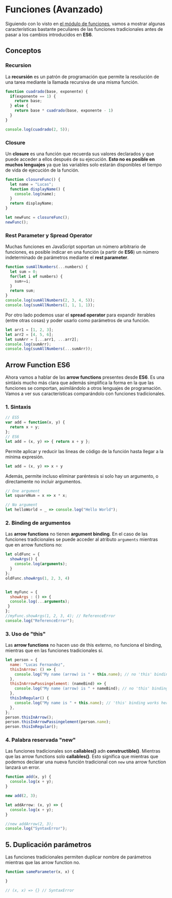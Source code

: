 # Funciones (Avanzado)

Siguiendo con lo visto en [el módulo de funciones](/beginner/8_functiones/README.md), vamos a mostrar algunas características bastante peculiares de las funciones tradicionales antes de pasar a los cambios introducidos en **ES6**.

## Conceptos

### Recursion

La **recursión** es un patrón de programación que permite la resolución de una tarea mediante la llamada recursiva de una misma función.

```javascript
function cuadrado(base, exponente) {
  if(exponente == 1) {
    return base;
  } else {
    return base * cuadrado(base, exponente - 1)
  }
}

console.log(cuadrado(2, 5));
```

### Closure

Un **closure** es una función que recuerda sus valores declarados y que puede acceder a ellos después de su ejecución. **Esto no es posible en muchos lenguajes** ya que las variables solo estarán disponibles el tiempo de vida de ejecución de la función.

```javascript
function closureFunc() {
  let name = "Lucas";
  function displayName() {
    console.log(name);
  }
  return displayName;
}

let newFunc = closureFunc();
newFunc();
```

### Rest Parameter y Spread Operator

Muchas funciones en JavaScript soportan un número arbitrario de funciones, es posible indicar en una función (a partir de **ES6**) un número indeterminado de parámetros mediante el **rest parameter**.

```javascript
function sumAllNumbers(...numbers) {
  let sum = 0;
  for(let i of numbers) {
    sum+=i;
  } 
  return sum;
}
console.log(sumAllNumbers(2, 3, 4, 5));
console.log(sumAllNumbers(1, 1, 1, 1));
```

Por otro lado podemos usar el **spread operator** para expandir iterables (entre otras cosas) y poder usarlo como parámetros de una función.

```javascript
let arr1 = [1, 2, 3];
let arr2 = [4, 5, 6];
let sumArr = [...arr1, ...arr2];
console.log(sumArr);
console.log(sumAllNumbers(...sumArr));
```


## Arrow Function ES6

Ahora vamos a hablar de las **arrow functions** presentes desde **ES6**. Es una sintáxis mucho más clara que además simplifica la forma en la que las funciones se comportan, asimilándolo a otros lenguajes de programación. Vamos a ver sus características comparándolo con funciones tradicionales.

### 1. Sintaxis


``` javascript
// ES5
var add = function(x, y) {
  return x + y;
};
// ES6
let add = (x, y) => { return x + y };
``` 

Permite aplicar y reducir las lineas de código de la función hasta llegar a la mínima expresión.

``` javascript
let add = (x, y) => x + y 
```

Además, permite incluso eliminar paréntesis si solo hay un argumento, o directamente no incluir argumentos.

```javascript
// One argument
let squareNum = x => x * x;

// No argument
let helloWorld = _ => console.log("Hello World");

```

### 2. Binding de argumentos

Las **arrow functions** no tienen **argument binding**. En el caso de las funciones tradicionales se puede acceder al atributo `arguments` mientras que en arrow functions no:

``` javascript
let oldFunc = {
  showArgs() {
    console.log(arguments);
  }
};
oldFunc.showArgs(1, 2, 3, 4)


let myFunc = {  
  showArgs : () => { 
  console.log(...arguments); 
 } 
}; 
//myFunc.showArgs(1, 2, 3, 4); // ReferenceError
console.log("ReferenceError");
```

### 3. Uso de "this"

Las **arrow functions** no hacen uso de this externo, no funciona el binding, mientras que en las funciones tradicionales sí.

```javascript
let person = {
  name: "Lucas Fernandez",
  thisInArrow: () => {
    console.log("My name (arrow) is " + this.name); // no 'this' binding here
  },
  thisInArrowPassingelement: (nameBind) => {
    console.log("My name (arrow) is " + nameBind); // no 'this' binding here
  },
  thisInRegular() {
    console.log("My name is " + this.name); // 'this' binding works here
  },
};
person.thisInArrow();
person.thisInArrowPassingelement(person.name);
person.thisInRegular();
```

### 4. Palabra reservada "new"

Las funciones tradicionales son **callables()** adn **constructible()**. Mientras que las arrow functions solo **callables()**. Esto significa que mientras que podemos declarar una nueva función tradicional con `new` una arrow function lanzará un error.

```javascript
function add(x, y) {
  console.log(x + y);
}

new add(2, 3);

let addArrow: (x, y) => {
  console.log(x + y);
}

//new addArrow(2, 3);
console.log("SyntaxError");
```

## 5. Duplicación parámetros

Las funciones tradicionales permiten duplicar nombre de parámetros mientras que las arrow function no.

```javascript
function sameParameter(x, x) {

}

// (x, x) => {} // SyntaxError

```